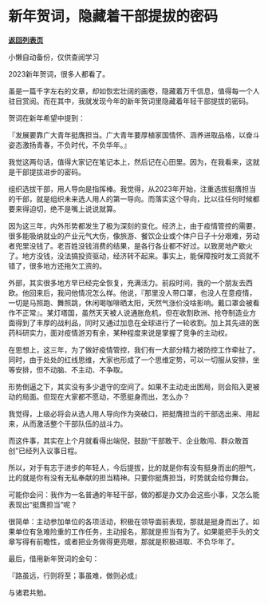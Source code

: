# 新年贺词，隐藏着干部提拔的密码

[**返回列表页**](/gzh/费曼的小茶馆)

小懒自动备份，仅供查阅学习

2023新年贺词，很多人都看了。

  

虽是一篇千字左右的文章，却如恢宏壮阔的画卷，隐藏着万千信息，值得每一个人驻目赏阅。而在其中，我就发现今年的新年贺词里隐藏着年轻干部提拔的密码。

  

贺词在新年希望中提到：

『发展要靠广大青年挺膺担当。广大青年要厚植家国情怀、涵养进取品格，以奋斗姿态激扬青春，不负时代，不负华年。』

  

我觉这两句话，值得大家记在笔记本上，然后记在心田里。因为，在我看来，这就是干部提拔进步的密码。

  

组织选拔干部，用人导向是指挥棒。我觉得，从2023年开始，注重选拔挺膺担当的干部，就是组织未来选人用人的第一导向。而落实这个导向，比以往任何时候都要来得迫切，绝不是嘴上说说就算。

  

因为这三年，内外形势都发生了极为深刻的变化。经济上，由于疫情管控的需要，很多能吸纳就业的产业元气大伤，像旅游、餐饮企业或个体户日子十分艰难，劳动者兜里没钱了。老百姓没钱消费的结果，是各行各业都不好过。以致房地产歇火了。地方没钱，没法搞投资驱动，经济转不起来。事实上，能保障按时发工资就不错了，很多地方还拖欠工资的。

外部，其实很多地方早已经完全恢复，充满活力。前段时间，我的一个朋友去西欧。他回来后，我问他情况怎么样。他说，『那里没人带口罩，也没人在意疫情，一切是马照跑、舞照跳，休闲喝咖啡晒太阳，天然气涨价没啥影响。戴口罩会被看作不正常』。某灯塔国，虽然天天被人说通胀危机，但在收割欧洲、抢夺制造业方面得到了丰厚的战利品，同时又通过加息在全球进行了一轮收割。加上其先进的医药科研实力，面对疫情游刃有余，某种程度来说是掌握了竞争的主动权。

在思想上，这三年，为了做好疫情管控，我们有一大部分精力被防控工作牵扯了。同时，由于处处的红线思维，大家也形成了一个思维定势，可以一切服从安排，坐等安排，但不动脑、不主动、不争取。

  

形势倒逼之下，其实没有多少退守的空间了。如果不主动走出困局，则会陷入更被动的局面。但现在大家都不愿动，不愿挺身而出，怎么办？

  

我觉得，上级必将会从选人用人导向作为突破口，把挺膺担当的干部选出来、用起来，从而激活整个干部队伍的战斗力。

  

而这件事，其实在上个月就看得出端倪，鼓励“干部敢干、企业敢闯、群众敢首创”已经列入议事日程。

  

所以，对于有志于进步的年轻人，今后提拔，比的就是你有没有挺身而出的胆气，比的就是你有没有无私奉献的担当精神。只要你挺膺担当，时势就会给你舞台。

  

可能你会问：我作为一名普通的年轻干部，做的都是办文办会这些小事，又怎么能表现出“挺膺担当”呢？

  

很简单：主动参加单位的各项活动，积极在领导面前表现，那就是挺身而出了。如果单位有急难险重的工作任务，主动报名，那就是担当有为了。如果能把手头的文章写得有前瞻性，或者把业务做得更亮眼，那就是积极进取、不负华年了。

  

最后，借用新年贺词的金句：

  

『路虽远，行则将至；事虽难，做则必成』

  

与诸君共勉。


